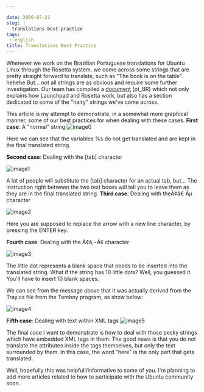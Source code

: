 ```yaml
---

date: 2006-07-21
slug: |
  translations-best-practice
tags:
 - english
title: Translations Best Practice
---
```


Whenever we work on the Brazilian Portuguese translations for Ubuntu
Linux through the Rosetta system, we come across some strings that are
pretty straight forward to translate, such as "The book is on the
table". hehehe But... not all strings are as obvious and require some
further investigation. Our team has compiled a
[document](http://wiki.ubuntubrasil.org/l10n) (pt_BR) which not only
explains how Launchpad and Rosetta work, but also has a section
dedicated to some of the "hairy" strings we've come across.

This article is my attempt to demonstrate, in a somewhat more graphical
manner, some of our best practices for when dealing with these cases.
**First case**: A "normal" string
![image0](http://static.flickr.com/69/194901576_78c2577694.jpg)

Here we can see that the variables %s do not get translated and are kept
in the final translated string.

**Second case**: Dealing with the \[tab\] character

![image1](http://static.flickr.com/57/194901577_c4c8e3aaa1.jpg)

A lot of people will substitute the \[tab\] character for an actual tab,
but... The instruction right between the two text boxes will tell you to
leave them as they are in the final translated string. **Third case**:
Dealing with theÃ¢â€ Âµ character

![image2](http://static.flickr.com/61/194901578_0a3d89e42a.jpg)

Here you are supposed to replace the arrow with a new line character, by
pressing the ENTER key.

**Fourth case**: Dealing with the Ã¢â‚¬Â¢ character

![image3](http://static.flickr.com/60/194901579_9dd0da099e.jpg)

The little dot represents a blank space that needs to be inserted into
the translated string. What if the string has 10 little dots? Well, you
guessed it. You'll have to insert 10 blank spaces.

We can see from the message above that it was actually derived from the
Tray.cs file from the Tomboy program, as show below:

![image4](http://static.flickr.com/63/194901580_5d5c628239.jpg)

**Fifth case**: Dealing with text within XML tags
![image5](http://static.flickr.com/63/194901581_cbd25f14bd.jpg)

The final case I want to demonstrate is how to deal with those pesky
strings which have embedded XML tags in them. The good news is that you
do not translate the attributes inside the tags themselves, but only the
text surrounded by them. In this case, the word "here" is the only part
that gets translated.

Well, hopefully this was helpfull/informative to some of you. I'm
planning to add more articles related to how to participate with the
Ubuntu community soon.
